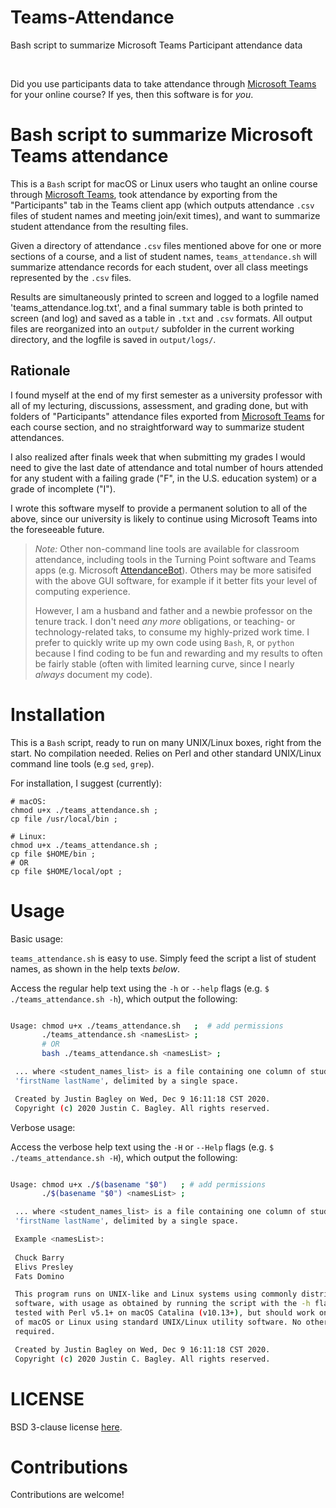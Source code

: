 # Teams-Attendance
Bash script to summarize Microsoft Teams Participant attendance data

<br/>

<!-- > _"If you downloaded participants data to take attendance in Microsoft Teams, then you're
> going to need this!!!"_
<br/><br/> -->

Did you use participants data to take attendance through [Microsoft
Teams](https://www.microsoft.com/en-us/microsoft-365/microsoft-teams/) for your online
course? If yes, then this software is for _you_.

# Bash script to summarize Microsoft Teams attendance

This is a `Bash` script for macOS or Linux users who taught an online course through
[Microsoft Teams](https://www.microsoft.com/en-us/microsoft-365/microsoft-teams/), took
attendance by exporting from the "Participants" tab in the Teams client app (which outputs
attendance `.csv` files of student names and meeting join/exit times), and want to
summarize student attendance from the resulting files.

Given a directory of attendance `.csv` files mentioned above for one or more sections of a
course, and a list of student names, `teams_attendance.sh` will summarize attendance records 
for each student, over all class meetings represented by the `.csv` files.

Results are simultaneously printed to screen and logged to a logfile named 'teams_attendance.log.txt', 
and a final summary table is both printed to screen (and log) and saved as a table in `.txt` and 
`.csv` formats. All output files are reorganized into an `output/` subfolder in the current working 
directory, and the logfile is saved in `output/logs/`.

## Rationale

I found myself at the end of my first semester as a university professor with all of my 
lecturing, discussions, assessment, and grading done, but with folders of 
"Participants" attendance files exported from [Microsoft
Teams](https://www.microsoft.com/en-us/microsoft-365/microsoft-teams/) for each course 
section, and no straightforward way to summarize student attendances. 

I also realized after 
finals week that when submitting my grades I would need to give the last date of attendance 
and total number of hours attended for any student with a failing grade ("F", in the U.S. 
education system) or a grade of incomplete ("I"). 

I wrote this software myself 
to provide a permanent solution to all of the above, since our university is likely to continue using Microsoft 
Teams into the foreseeable future. 

> _Note:_ Other non-command line tools are available for classroom attendance, including tools 
> in the Turning Point software and Teams apps (e.g. Microsoft [AttendanceBot](https://attendancebot.freshdesk.com/support/solutions/articles/17000101416)). Others may be more 
> satisifed with the above GUI software, for example if it better fits your level of computing 
> experience. 
> 
> However, I am a husband and father and a newbie professor on the tenure track. I don't need 
> _any more_ obligations, or teaching- or technology-related taks, to consume my highly-prized 
> work time. I prefer to quickly write up my own code using `Bash`, `R`, or `python` because I 
> find coding to be fun and rewarding and my results to often be fairly stable (often with 
> limited learning curve, since I nearly _always_ document my code).

# Installation

This is a `Bash` script, ready to run on many UNIX/Linux boxes, right from the start. No compilation 
needed. Relies on Perl and other standard UNIX/Linux command line tools (e.g `sed`, `grep`). 

For installation, I suggest (currently):

```
# macOS:
chmod u+x ./teams_attendance.sh ;
cp file /usr/local/bin ;

# Linux:
chmod u+x ./teams_attendance.sh ;
cp file $HOME/bin ;
# OR
cp file $HOME/local/opt ;
```

# Usage

Basic usage: 

`teams_attendance.sh` is easy to use. Simply feed the script a list of student names, as 
shown in the help texts _below_.

Access the regular help text using the `-h` or `--help` flags (e.g. `$ ./teams_attendance.sh -h`), 
which output the following:

```bash

Usage: chmod u+x ./teams_attendance.sh   ;	# add permissions
       ./teams_attendance.sh <namesList> ;
       # OR
       bash ./teams_attendance.sh <namesList> ; 

 ... where <student_names_list> is a file containing one column of student names, given as
 'firstName lastName', delimited by a single space.

 Created by Justin Bagley on Wed, Dec 9 16:11:18 CST 2020.
 Copyright (c) 2020 Justin C. Bagley. All rights reserved.
```

Verbose usage:

Access the verbose help text using the `-H` or `--Help` flags (e.g. `$ ./teams_attendance.sh -H`), 
which output the following:

```bash

Usage: chmod u+x ./$(basename "$0")   ;	# add permissions
       ./$(basename "$0") <namesList> ;

 ... where <student_names_list> is a file containing one column of student names, given as
 'firstName lastName', delimited by a single space.

 Example <namesList>:
 
 Chuck Barry
 Elivs Presley
 Fats Domino

 This program runs on UNIX-like and Linux systems using commonly distributed utility 
 software, with usage as obtained by running the script with the -h flag. It has been 
 tested with Perl v5.1+ on macOS Catalina (v10.13+), but should work on many other versions 
 of macOS or Linux using standard UNIX/Linux utility software. No other dependencies are 
 required.

 Created by Justin Bagley on Wed, Dec 9 16:11:18 CST 2020.
 Copyright (c) 2020 Justin C. Bagley. All rights reserved.
```

# LICENSE

BSD 3-clause license [here](LICENSE).

# Contributions

Contributions are welcome!

